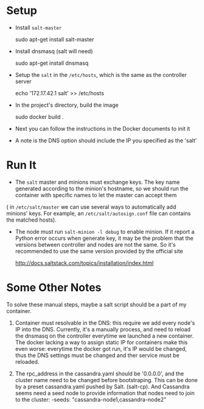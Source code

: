 # Setup

* Install `salt-master`

    sudo apt-get install salt-master

* Install dnsmasq  (salt will need)

    sudo apt-get install dnsmasq

* Setup the `salt` in the `/etc/hosts`, which is the same as the controller server

    echo '172.17.42.1    salt' >> /etc/hosts

* In the project's directory, build the image

    sudo docker build .

* Next you can follow the instructions in the Docker documents to init it

* A note is the DNS option should include the IP you specified as the 'salt'

# Run It

* The `salt` master and minions must exchange keys. The key name generated according to the minion's hostname,
so we should run the container with specific names to let the master can accept them

( in `/etc/salt/master` we can use several ways to automatically add minions' keys. For example, an `/etc/salt/autosign.conf`
file can contains the matched hosts).

* The node must run `salt-minion -l debug` to enable minion. If it report a Python error occurs when generate key, 
it may be the problem that the versions between controller and nodes are not the same. So it's recommended to use the 
same version provided by the official site

    http://docs.saltstack.com/topics/installation/index.html

# Some Other Notes

To solve these manual steps, maybe a salt script should be a part of my container.

1. Container must resolvable in the DNS: this require we add every node's IP into the DNS. Currently, it's a manually process, and need to reload the dnsmasq on the controller everytime we launched a new container. The docker lacking a way to assign static IP for containers make this even worse: everytime the docker got run, it's IP would be changed, thus the DNS settings must be changed and ther service must be reloaded.

2. The rpc_address in the cassandra.yaml should be '0.0.0.0', and the cluster name need to be changed before bootstraping. This can be done by a preset cassandra.yaml pushed by Salt. (salt-cp). And Cassandra seems need a seed node to provide information that nodes need to join to the cluster: -seeds: "cassandra-node1,cassandra-node2"
